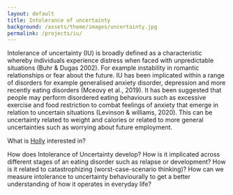 ```yaml
---
layout: default
title: Intolerance of uncertainty
background: /assets/theme/images/uncertainty.jpg
permalink: /projects/iu/
---
```


Intolerance of uncertainty (IU) is broadly defined as a characteristic whereby individuals experience distress when faced with unpredictable situations (Buhr & Dugas 2002). For example instability in romantic relationships or fear about the future. IU has been implicated within a range of disorders for example generalised anxiety disorder, depression and more recently eating disorders (Mceovy et al., 2019). It has been suggested that people may perform disordered eating behaviours such as excessive exercise and food restriction to combat feelings of anxiety that emerge in relation to uncertain situations (Levinson & williams, 2020). This can be uncertainty related to weight and calories or related to more general uncertainties such as worrying about future employment.


What is <a href="https://cognition-mental-health.github.io/people/#Holly+Myers">Holly</a> interested in?

How does Intolerance of Uncertainty develop?
How is it implicated across different stages of an eating disorder such as relapse or development?
How is it related to catastrophizing (worst-case-scenario thinking)?
How can we measure intolerance to uncertainty behaviourally to get a better understanding of how it operates in everyday life?

